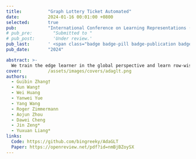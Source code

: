 ```yaml
---
title:          "Graph Lottery Ticket Automated"
date:           2024-01-16 00:01:00 +0800
selected:       true
pub:            "International Conference on Learning Representations (ICLR)"
# pub_pre:        "Submitted to "
# pub_post:       'Under review.'
pub_last:       ' <span class="badge badge-pill badge-publication badge-success">Poster</span>'
pub_date:       "2024"

abstract: >-
  We train the edge learner in the global perspective and learn row-wise thresholds in the node perspective for pruning through trainable edge weights and threshold vectors.It implements an Adaptive,Dynamic,Automatic process to find winning tickets.
cover:          /assets/images/covers/adaglt.png
authors:
  - Guibin Zhang†
  - Kun Wang†
  - Wei Huang
  - Yanwei Yue
  - Yang Wang
  - Roger Zimmermann
  - Aojun Zhou
  - Dawei Cheng
  - Jin Zeng*
  - Yuxuan Liang*
links:
  Code: https://github.com/bingreeky/AdaGLT
  Paper: https://openreview.net/pdf?id=nmBjBZoySX
---
```

